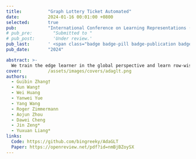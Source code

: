 ```yaml
---
title:          "Graph Lottery Ticket Automated"
date:           2024-01-16 00:01:00 +0800
selected:       true
pub:            "International Conference on Learning Representations (ICLR)"
# pub_pre:        "Submitted to "
# pub_post:       'Under review.'
pub_last:       ' <span class="badge badge-pill badge-publication badge-success">Poster</span>'
pub_date:       "2024"

abstract: >-
  We train the edge learner in the global perspective and learn row-wise thresholds in the node perspective for pruning through trainable edge weights and threshold vectors.It implements an Adaptive,Dynamic,Automatic process to find winning tickets.
cover:          /assets/images/covers/adaglt.png
authors:
  - Guibin Zhang†
  - Kun Wang†
  - Wei Huang
  - Yanwei Yue
  - Yang Wang
  - Roger Zimmermann
  - Aojun Zhou
  - Dawei Cheng
  - Jin Zeng*
  - Yuxuan Liang*
links:
  Code: https://github.com/bingreeky/AdaGLT
  Paper: https://openreview.net/pdf?id=nmBjBZoySX
---
```

